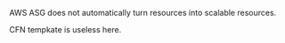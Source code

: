 AWS ASG does not automatically turn resources into scalable resources. 

CFN tempkate is useless here. 